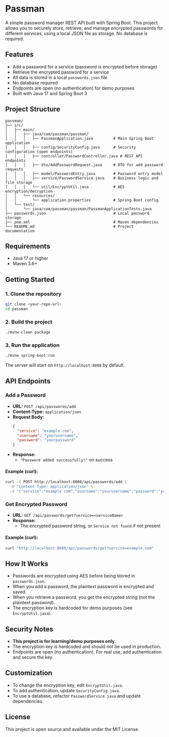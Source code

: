 # Passman

A simple password manager REST API built with Spring Boot. This project allows you to securely store, retrieve, and manage encrypted passwords for different services, using a local JSON file as storage. No database is required.

## Features
- Add a password for a service (password is encrypted before storage)
- Retrieve the encrypted password for a service
- All data is stored in a local `passwords.json` file
- No database required
- Endpoints are open (no authentication) for demo purposes
- Built with Java 17 and Spring Boot 3

## Project Structure
```
passman/
├── src/
│   ├── main/
│   │   ├── java/com/passman/passman/
│   │   │   ├── PassmanApplication.java         # Main Spring Boot application
│   │   │   ├── config/SecurityConfig.java      # Security configuration (open endpoints)
│   │   │   ├── controller/PasswordController.java # REST API endpoints
│   │   │   ├── dto/AddPasswordRequest.java     # DTO for add password requests
│   │   │   ├── model/PasswordEntry.java        # Password entry model
│   │   │   ├── service/PasswordService.java    # Business logic and file storage
│   │   │   └── util/EncryptUtil.java           # AES encryption/decryption
│   │   └── resources/
│   │       └── application.properties          # Spring Boot config
│   └── test/
│       └── java/com/passman/passman/PassmanApplicationTests.java
├── passwords.json                              # Local password storage
├── pom.xml                                     # Maven dependencies
└── README.md                                   # Project documentation
```

## Requirements
- Java 17 or higher
- Maven 3.6+

## Getting Started

### 1. Clone the repository
```sh
git clone <your-repo-url>
cd passman
```

### 2. Build the project
```sh
./mvnw clean package
```

### 3. Run the application
```sh
./mvnw spring-boot:run
```
The server will start on `http://localhost:8080` by default.

## API Endpoints

### Add a Password
- **URL:** `POST /api/passwords/add`
- **Content-Type:** `application/json`
- **Request Body:**
  ```json
  {
    "service": "example.com",
    "username": "yourusername",
    "password": "yourpassword"
  }
  ```
- **Response:**
  - `"Password added successfully!"` on success

#### Example (curl):
```sh
curl -X POST http://localhost:8080/api/passwords/add \
  -H "Content-Type: application/json" \
  -d '{"service":"example.com","username":"yourusername","password":"yourpassword"}'
```

### Get Encrypted Password
- **URL:** `GET /api/passwords/get?service=<serviceName>`
- **Response:**
  - The encrypted password string, or `Service not found` if not present

#### Example (curl):
```sh
curl "http://localhost:8080/api/passwords/get?service=example.com"
```

## How It Works
- Passwords are encrypted using AES before being stored in `passwords.json`.
- When you add a password, the plaintext password is encrypted and saved.
- When you retrieve a password, you get the encrypted string (not the plaintext password).
- The encryption key is hardcoded for demo purposes (see `EncryptUtil.java`).

## Security Notes
- **This project is for learning/demo purposes only.**
- The encryption key is hardcoded and should not be used in production.
- Endpoints are open (no authentication). For real use, add authentication and secure the key.

## Customization
- To change the encryption key, edit `EncryptUtil.java`.
- To add authentication, update `SecurityConfig.java`.
- To use a database, refactor `PasswordService.java` and update dependencies.

## License
This project is open source and available under the MIT License.
